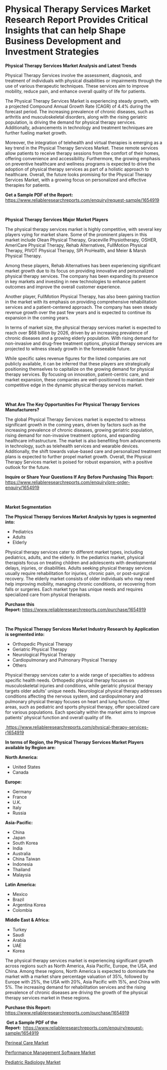 <p><h1>Physical Therapy Services Market Research Report Provides Critical Insights that can help Shape Business Development and Investment Strategies</h1></p><p><strong>Physical Therapy Services Market Analysis and Latest Trends</strong></p>
<p><p>Physical Therapy Services involve the assessment, diagnosis, and treatment of individuals with physical disabilities or impairments through the use of various therapeutic techniques. These services aim to improve mobility, reduce pain, and enhance overall quality of life for patients.</p><p>The Physical Therapy Services Market is experiencing steady growth, with a projected Compound Annual Growth Rate (CAGR) of 4.4% during the forecast period. The increasing prevalence of chronic diseases, such as arthritis and musculoskeletal disorders, along with the rising geriatric population, is driving the demand for physical therapy services. Additionally, advancements in technology and treatment techniques are further fueling market growth.</p><p>Moreover, the integration of telehealth and virtual therapies is emerging as a key trend in the Physical Therapy Services Market. These remote services allow patients to receive therapy sessions from the comfort of their homes, offering convenience and accessibility. Furthermore, the growing emphasis on preventive healthcare and wellness programs is expected to drive the adoption of physical therapy services as part of a holistic approach to healthcare. Overall, the future looks promising for the Physical Therapy Services Market, with a growing focus on personalized and effective therapies for patients.</p></p>
<p><strong>Get a Sample PDF of the Report:&nbsp;</strong> <a href="https://www.reliableresearchreports.com/enquiry/request-sample/1654919">https://www.reliableresearchreports.com/enquiry/request-sample/1654919</a></p>
<p>&nbsp;</p>
<p><strong>Physical Therapy Services Major Market Players</strong></p>
<p><p>The physical therapy services market is highly competitive, with several key players vying for market share. Some of the prominent players in this market include Olean Physical Therapy, Graceville Physiotherapy, OSHER, AmeriCare Physical Therapy, Rehab Alternatives, FullMotion Physical Therapy, PIVOT Physical Therapy, SPI ProHealth, and Meier & Marsh Physical Therapy.</p><p>Among these players, Rehab Alternatives has been experiencing significant market growth due to its focus on providing innovative and personalized physical therapy services. The company has been expanding its presence in key markets and investing in new technologies to enhance patient outcomes and improve the overall customer experience.</p><p>Another player, FullMotion Physical Therapy, has also been gaining traction in the market with its emphasis on providing comprehensive rehabilitation services and a patient-centered approach. The company has seen steady revenue growth over the past few years and is expected to continue its expansion in the coming years.</p><p>In terms of market size, the physical therapy services market is expected to reach over $68 billion by 2026, driven by an increasing prevalence of chronic diseases and a growing elderly population. With rising demand for non-invasive and drug-free treatment options, physical therapy services are projected to witness steady growth in the foreseeable future.</p><p>While specific sales revenue figures for the listed companies are not publicly available, it can be inferred that these players are strategically positioning themselves to capitalize on the growing demand for physical therapy services. By focusing on innovation, patient-centric care, and market expansion, these companies are well-positioned to maintain their competitive edge in the dynamic physical therapy services market.</p></p>
<p>&nbsp;</p>
<p><strong>What Are The Key Opportunities For Physical Therapy Services Manufacturers?</strong></p>
<p><p>The global Physical Therapy Services market is expected to witness significant growth in the coming years, driven by factors such as the increasing prevalence of chronic diseases, growing geriatric population, rising demand for non-invasive treatment options, and expanding healthcare infrastructure. The market is also benefiting from advancements in technology, such as telehealth services and wearable devices. Additionally, the shift towards value-based care and personalized treatment plans is expected to further propel market growth. Overall, the Physical Therapy Services market is poised for robust expansion, with a positive outlook for the future.</p></p>
<p><strong>Inquire or Share Your Questions If Any Before Purchasing This Report:</strong> <a href="https://www.reliableresearchreports.com/enquiry/pre-order-enquiry/1654919">https://www.reliableresearchreports.com/enquiry/pre-order-enquiry/1654919</a></p>
<p>&nbsp;</p>
<p><strong>Market Segmentation</strong></p>
<p><strong>The Physical Therapy Services Market Analysis by types is segmented into:</strong></p>
<p><ul><li>Pediatrics</li><li>Adults</li><li>Elderly</li></ul></p>
<p><p>Physical therapy services cater to different market types, including pediatrics, adults, and the elderly. In the pediatrics market, physical therapists focus on treating children and adolescents with developmental delays, injuries, or disabilities. Adults seeking physical therapy services usually require rehabilitation for injuries, chronic pain, or post-surgical recovery. The elderly market consists of older individuals who may need help improving mobility, managing chronic conditions, or recovering from falls or surgeries. Each market type has unique needs and requires specialized care from physical therapists.</p></p>
<p><strong>Purchase this Report:&nbsp;</strong><a href="https://www.reliableresearchreports.com/purchase/1654919">https://www.reliableresearchreports.com/purchase/1654919</a></p>
<p>&nbsp;</p>
<p><strong>The Physical Therapy Services Market Industry Research by Application is segmented into:</strong></p>
<p><ul><li>Orthopedic Physical Therapy</li><li>Geriatric Physical Therapy</li><li>Neurological Physical Therapy</li><li>Cardiopulmonary and Pulmonary Physical Therapy</li><li>Others</li></ul></p>
<p><p>Physical therapy services cater to a wide range of specialties to address specific health needs. Orthopedic physical therapy focuses on musculoskeletal injuries and conditions, while geriatric physical therapy targets older adults' unique needs. Neurological physical therapy addresses conditions affecting the nervous system, and cardiopulmonary and pulmonary physical therapy focuses on heart and lung function. Other areas, such as pediatric and sports physical therapy, offer specialized care for various populations. Each specialty within the market aims to improve patients' physical function and overall quality of life.</p></p>
<p><a href="https://www.reliableresearchreports.com/physical-therapy-services-r1654919">&nbsp;https://www.reliableresearchreports.com/physical-therapy-services-r1654919</a></p>
<p><strong>In terms of Region, the Physical Therapy Services Market Players available by Region are:</strong></p>
<p>
    <p> <strong> North America: </strong>
        <ul>
            <li>United States</li>
            <li>Canada</li>
        </ul>
        </p> 
    <p> <strong> Europe: </strong>
        <ul>
            <li>Germany</li>
            <li>France</li>
            <li>U.K.</li>
            <li>Italy</li>
            <li>Russia</li>
        </ul>
        </p> 
    <p> <strong> Asia-Pacific: </strong>
        <ul>
            <li>China</li>
            <li>Japan</li>
            <li>South Korea</li>
            <li>India</li>
            <li>Australia</li>
            <li>China Taiwan</li>
            <li>Indonesia</li>
            <li>Thailand</li>
            <li>Malaysia</li>
        </ul>
        </p> 
    <p> <strong> Latin America: </strong>
        <ul>
            <li>Mexico</li>
            <li>Brazil</li>
            <li>Argentina Korea</li>
            <li>Colombia</li>
        </ul>
        </p> 
    <p> <strong> Middle East & Africa: </strong>
        <ul>
            <li>Turkey</li>
            <li>Saudi</li>
            <li>Arabia</li>
            <li>UAE</li>
            <li>Korea</li>
        </ul>
    </p>
    </p>
<p><p>The physical therapy services market is experiencing significant growth across regions such as North America, Asia Pacific, Europe, the USA, and China. Among these regions, North America is expected to dominate the market with a market share percentage valuation of 35%, followed by Europe with 25%, the USA with 20%, Asia Pacific with 15%, and China with 5%. The increasing demand for rehabilitation services and the rising prevalence of chronic diseases are driving the growth of the physical therapy services market in these regions.</p></p>
<p><strong>Purchase this Report: </strong><a href="https://www.reliableresearchreports.com/purchase/1654919">https://www.reliableresearchreports.com/purchase/1654919</a></p>
<p>&nbsp;<strong>Get a Sample PDF of the Report:&nbsp;&nbsp;</strong><a href="https://www.reliableresearchreports.com/enquiry/request-sample/1654919">https://www.reliableresearchreports.com/enquiry/request-sample/1654919</a></p>
<p><strong></strong></p>
<p><p><a href="https://www.linkedin.com/pulse/perineal-care-market-key-successful-business-strategy-forecast-tkcxe">Perineal Care Market</a></p><p><a href="https://www.linkedin.com/pulse/performance-management-softwarenbspmarket-focuses-market-tekce">Performance Management Software Market</a></p><p><a href="https://www.linkedin.com/pulse/pediatric-radiology-market-size-cagr-trends-2024-2030-market-alive-7z02f">Pediatric Radiology Market</a></p></p>